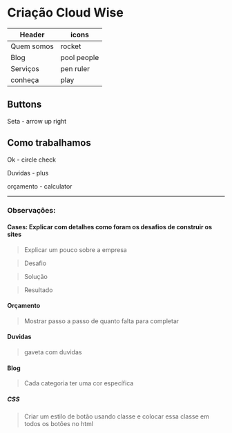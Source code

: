 # Criação Cloud Wise

|Header    |icons        |
|----------|-------------|
|Quem somos|rocket       |
|Blog      |pool people  |
|Serviços  | pen ruler   |
|conheça   | play        |

## Buttons
Seta - arrow up right

## Como trabalhamos
Ok - circle check

Duvidas - plus

orçamento - calculator

---

### Observações:
#### Cases: Explicar com detalhes como foram os desafios de construir os sites
> Explicar um pouco sobre a empresa

> Desafio

> Solução

> Resultado

#### Orçamento
> Mostrar passo a passo de quanto falta para completar

#### Duvidas
>gaveta com duvidas

#### Blog
> Cada categoria ter uma cor específica

##### CSS
> Criar um estilo de botão usando classe e colocar essa classe em todos os botões no html
